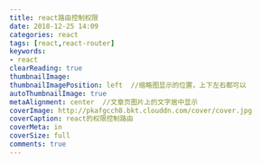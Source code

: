 ```yaml
---
title: react路由控制权限
date: 2018-12-25 14:09
categories: react
tags: [react,react-router]
keywords:
- react
clearReading: true
thumbnailImage:
thumbnailImagePosition: left  //缩略图显示的位置，上下左右都可以
autoThumbnailImage: true
metaAlignment: center  //文章页图片上的文字居中显示
coverImage: http://pkafgcch8.bkt.clouddn.com/cover/cover.jpg
coverCaption: react的权限控制路由
coverMeta: in
coverSize: full
comments: true
---
```

